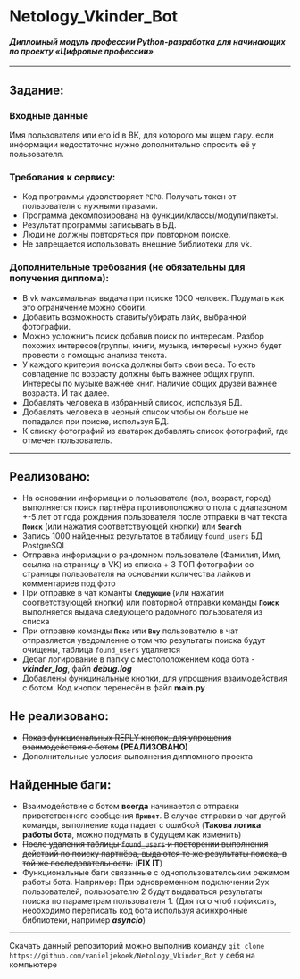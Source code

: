 # Netology_Vkinder_Bot
#### *Дипломный модуль профессии Python-разработка для начинающих по проекту «Цифровые профессии»*
___
## Задание:
### Входные данные

Имя пользователя или его id в ВК, для которого мы ищем пару.
если информации недостаточно нужно дополнительно спросить её у пользователя.

### Требования к сервису:

- Код программы удовлетворяет `PEP8`.
Получать токен от пользователя с нужными правами.
- Программа декомпозирована на функции/классы/модули/пакеты.
- Результат программы записывать в БД.
- Люди не должны повторяться при повторном поиске.
- Не запрещается использовать внешние библиотеки для vk.
### Дополнительные требования (не обязательны для получения диплома):

- В vk максимальная выдача при поиске 1000 человек. Подумать как это ограничение можно обойти.
- Добавить возможность ставить/убирать лайк, выбранной фотографии.
- Можно усложнить поиск добавив поиск по интересам. Разбор похожих интересов(группы, книги, музыка, интересы) нужно будет провести с помощью анализа текста.
- У каждого критерия поиска должны быть свои веса. То есть совпадение по возрасту должны быть важнее общих групп. Интересы по музыке важнее книг. Наличие общих друзей важнее возраста. И так далее.
- Добавлять человека в избранный список, используя БД.
- Добавлять человека в черный список чтобы он больше не попадался при поиске, используя БД.
- К списку фотографий из аватарок добавлять список фотографий, где отмечен пользователь.
---
## Реализовано:
- На основании информации о пользователе (пол, возраст, город) выполняется поиск партнёра противоположного пола с диапазоном +-5 лет от года рождения пользователя после отправки в чат текста **`Поиск`** (или нажатия соответствующей кнопки) или **`Search`**
- Запись 1000 найденных результатов в таблицу `found_users` БД PostgreSQL
- Отправка информации о рандомном пользователе (Фамилия, Имя, ссылка на страницу в VK) из списка + 3 ТОП фотографии со страницы пользователя на основании количества лайков и комментариев под фото
- При отправке в чат команты **`Следующие`** (или нажатии соответствующей кнопки) или повторной отправки команды **`Поиск`** выполняется выдача следующего радомного пользователя из списка
- При отправке команды **`Пока`** или **`Buy`** пользователю в чат отправляется уведомление о том что результаты поиска будут очищены, таблица `found_users` удаляется
- Дебаг логирование в папку с местоположением кода бота - ***vkinder_log***, файл ***debug.log***
- Добавлены функцинальные кнопки, для упрощения взаимодействия с ботом. Код кнопок перенесён в файл **main.py**

## Не реализовано:
- ~~Показ функциональных REPLY кнопок, для упрощения взаимодействия с ботом~~ **(РЕАЛИЗОВАНО)**
- Дополнительные условия выполнения дипломного проекта

## Найденные баги:
- Взаимодействие с ботом **всегда** начинается с отправки приветственного сообщения **`Привет`**. В случае отправки в чат другой команды, выполнение кода падает с ошибкой (**Такова логика работы бота**, можно подумать в будущем как изменить)
- ~~После удаления таблицы `found_users` и повторении выполнения действий по поиску партнёра, выдаются те же результаты поиска, в той же последовательности.~~ (**FIX IT**)
- Функциональные баги связанные с однопользователським режимом работы бота. Например: При одновременном подключении 2ух пользователей, пользователю 2 будут выдаваться результаты поиска по параметрам пользователя 1. (Для того чтоб пофиксить, необходимо переписать код бота используя асинхронные библиотеки, например ***asyncio***) 
___
Скачать данный репозиторий можно выполнив команду `git clone https://github.com/vanieljekoek/Netology_Vkinder_Bot` у себя на компьютере
